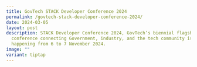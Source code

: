 ```yaml
---
title: GovTech STACK Developer Conference 2024
permalink: /govtech-stack-developer-conference-2024/
date: 2024-03-05
layout: post
description: STACK Developer Conference 2024, GovTech’s biennial flagship
  conference connecting Government, industry, and the tech community is
  happening from 6 to 7 November 2024.
image: ""
variant: tiptap
---
```

